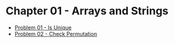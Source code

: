 # Chapter 01 - Arrays and Strings

 - [Problem 01 - Is Unique](is_unique.py)
 - [Problem 02 - Check Permutation](check_permutation.py)